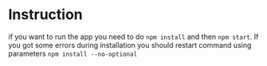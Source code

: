 # Instruction
if you want to run the app you need to do `npm install` and then `npm start`.
 If you got some errors during installation you should restart command using parameters `npm install --no-optional`